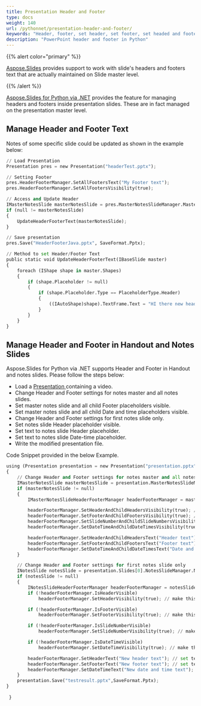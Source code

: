 ```yaml
---
title: Presentation Header and Footer
type: docs
weight: 140
url: /pythonnet/presentation-header-and-footer/
keywords: "Header, footer, set header, set footer, set headed and footer, PowerPoint presentation, Python, Aspose.Slides for Python via .NET"
description: "PowerPoint header and footer in Python"
---
```


{{% alert color="primary" %}} 

[Aspose.Slides](/slides/pythonnet/) provides support to work with slide's headers and footers text that are actually maintained on Slide master level.

{{% /alert %}} 

[Aspose.Slides for Python via .NET](/slides/pythonnet/) provides the feature for managing headers and footers inside presentation slides. These are in fact managed on the presentation master level.
## **Manage Header and Footer Text**
Notes of some specific slide could be updated as shown in the example below:

```py
// Load Presentation
Presentation pres = new Presentation("headerTest.pptx");

// Setting Footer
pres.HeaderFooterManager.SetAllFootersText("My Footer text");
pres.HeaderFooterManager.SetAllFootersVisibility(true);

// Access and Update Header
IMasterNotesSlide masterNotesSlide = pres.MasterNotesSlideManager.MasterNotesSlide;
if (null != masterNotesSlide)
{
	UpdateHeaderFooterText(masterNotesSlide);
}

// Save presentation
pres.Save("HeaderFooterJava.pptx", SaveFormat.Pptx);
```



```py
// Method to set Header/Footer Text
public static void UpdateHeaderFooterText(IBaseSlide master)
{
    foreach (IShape shape in master.Shapes)
    {
        if (shape.Placeholder != null)
        {
            if (shape.Placeholder.Type == PlaceholderType.Header)
            {
                ((IAutoShape)shape).TextFrame.Text = "HI there new header";
            }
        }
    }
}
```




## **Manage Header and Footer in Handout and Notes Slides**
Aspose.Slides for Python via .NET supports Header and Footer in Handout and notes slides. Please follow the steps below:

- Load a [Presentation ](https://apireference.aspose.com/slides/pythonnet/aspose.slides/presentation)containing a video.
- Change Header and Footer settings for notes master and all notes slides.
- Set master notes slide and all child Footer placeholders visible.
- Set master notes slide and all child Date and time placeholders visible.
- Change Header and Footer settings for first notes slide only.
- Set notes slide Header placeholder visible.
- Set text to notes slide Header placeholder.
- Set text to notes slide Date-time placeholder.
- Write the modified presentation file.

Code Snippet provided in the below Example.

```py
using (Presentation presentation = new Presentation("presentation.pptx"))
{
	// Change Header and Footer settings for notes master and all notes slides
	IMasterNotesSlide masterNotesSlide = presentation.MasterNotesSlideManager.MasterNotesSlide;
	if (masterNotesSlide != null)
	{
		IMasterNotesSlideHeaderFooterManager headerFooterManager = masterNotesSlide.HeaderFooterManager;

		headerFooterManager.SetHeaderAndChildHeadersVisibility(true); // make the master notes slide and all child Footer placeholders visible
		headerFooterManager.SetFooterAndChildFootersVisibility(true); // make the master notes slide and all child Header placeholders visible
		headerFooterManager.SetSlideNumberAndChildSlideNumbersVisibility(true); // make the master notes slide and all child SlideNumber placeholders visible
		headerFooterManager.SetDateTimeAndChildDateTimesVisibility(true); // make the master notes slide and all child Date and time placeholders visible

		headerFooterManager.SetHeaderAndChildHeadersText("Header text"); // set text to master notes slide and all child Header placeholders
		headerFooterManager.SetFooterAndChildFootersText("Footer text"); // set text to master notes slide and all child Footer placeholders
		headerFooterManager.SetDateTimeAndChildDateTimesText("Date and time text"); // set text to master notes slide and all child Date and time placeholders
	}

	// Change Header and Footer settings for first notes slide only
	INotesSlide notesSlide = presentation.Slides[0].NotesSlideManager.NotesSlide;
	if (notesSlide != null)
	{
		INotesSlideHeaderFooterManager headerFooterManager = notesSlide.HeaderFooterManager;
		if (!headerFooterManager.IsHeaderVisible)
			headerFooterManager.SetHeaderVisibility(true); // make this notes slide Header placeholder visible

		if (!headerFooterManager.IsFooterVisible)
			headerFooterManager.SetFooterVisibility(true); // make this notes slide Footer placeholder visible

		if (!headerFooterManager.IsSlideNumberVisible)
			headerFooterManager.SetSlideNumberVisibility(true); // make this notes slide SlideNumber placeholder visible

		if (!headerFooterManager.IsDateTimeVisible)
			headerFooterManager.SetDateTimeVisibility(true); // make this notes slide Date-time placeholder visible

		headerFooterManager.SetHeaderText("New header text"); // set text to notes slide Header placeholder
		headerFooterManager.SetFooterText("New footer text"); // set text to notes slide Footer placeholder
		headerFooterManager.SetDateTimeText("New date and time text"); // set text to notes slide Date-time placeholder
	}
	presentation.Save("testresult.pptx",SaveFormat.Pptx);
}
		
 }
```

